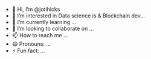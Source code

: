 - 👋 Hi, I’m @jotihicks
- 👀 I’m interested in Data science is & Blockchain dev...
- 🌱 I’m currently learning ...
- 💞️ I’m looking to collaborate on ...
- 📫 How to reach me ...
- 😄 Pronouns: ...
- ⚡ Fun fact: ...

<!---
jotihicks/jotihicks is a ✨ special ✨ repository because its `README.md` (this file) appears on your GitHub profile.
You can click the Preview link to take a look at your changes.
--->
